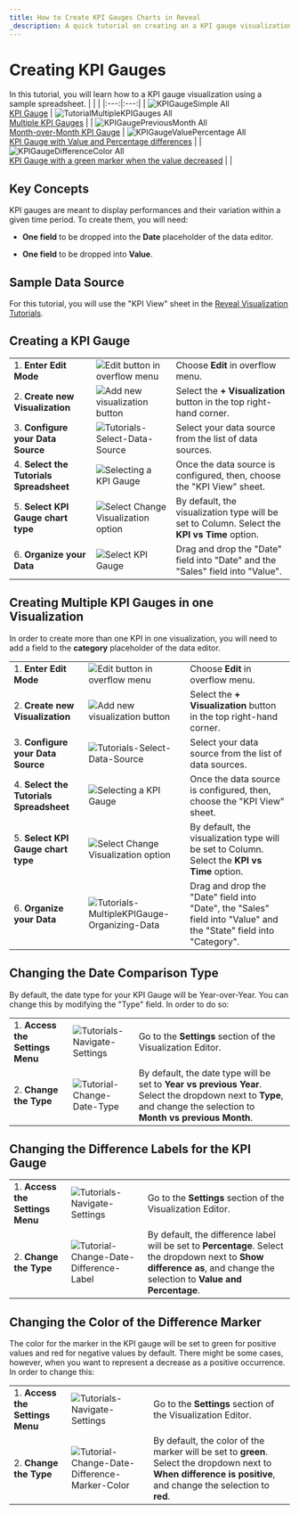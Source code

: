 ```yaml
---
title: How to Create KPI Gauges Charts in Reveal
_description: A quick tutorial on creating an a KPI gauge visualization using a sample spreadsheet.
---
```


# Creating KPI Gauges

In this tutorial, you will learn how to a KPI gauge visualization using
a sample spreadsheet.
| | |
|:---:|:---:|
| ![KPIGaugeSimple All](images/KPIGaugeSimple_All.png) <br/> [KPI Gauge](#creating-a-kpi-gauge) | ![TutorialMultipleKPIGauges All](images/TutorialMultipleKPIGauges_All.png) <br/> [Multiple KPI Gauges](#creating-multiple-kpi-gauges-in-one-visualization) |
| ![KPIGaugePreviousMonth All](images/KPIGaugePreviousMonth_All.png) <br/> [Month-over-Month KPI Gauge](#changing-the-date-comparison-type) | ![KPIGaugeValuePercentage All](images/KPIGaugeValuePercentage_All.png) <br/> [KPI Gauge with Value and Percentage differences](#changing-the-difference-labels-for-the-kpi-gauge) |
| ![KPIGaugeDifferenceColor All](images/KPIGaugeDifferenceColor_All.png) <br/> [KPI Gauge with a green marker when the value decreased](#changing-the-color-of-the-difference-marker) | |

## Key Concepts

KPI gauges are meant to display performances and their variation within
a given time period. To create them, you will need:

  - **One field** to be dropped into the **Date** placeholder of the
    data editor.

  - **One field** to be dropped into **Value**.

## Sample Data Source

For this tutorial, you will use the "KPI View" sheet in the <a href="/data/Reveal_Visualization_Tutorials.xlsx" download>Reveal Visualization Tutorials</a>.

<a name='creating-kpi-gauge'></a>
## Creating a KPI Gauge

|                                          |                                                                                              |                                                                                                                                                      |
| ---------------------------------------- | -------------------------------------------------------------------------------------------- | ---------------------------------------------------------------------------------------------------------------------------------------------------- |
| 1\. **Enter Edit Mode**               | ![Edit button in overflow menu](images/overflow-edit-option.png) | Choose **Edit** in overflow menu. |
| 2\. **Create new Visualization**      | ![Add new visualization button](images/add-visualization-button.png) | Select the **+ Visualization** button in the top right-hand corner. |
| 3\. **Configure your Data Source**       | ![Tutorials-Select-Data-Source](images/visualization-tutorials-sample.png) | Select your data source from the list of data sources.                                       |
| 4\. **Select the Tutorials Spreadsheet** |![Selecting a KPI Gauge](images/Tutorials-Select-KPI-Gauge-Spreadsheet.png) | Once the data source is configured, then, choose the "KPI View" sheet.                                 |
| 5\. **Select KPI Gauge chart type**      | ![Select Change Visualization option](images/gauge-kpi-chart-type.png) | By default, the visualization type will be set to Column. Select the **KPI vs Time** option.                                                                                |
| 6\. **Organize your Data**               | ![Select KPI Gauge](images/Tutorials-KPIGauge-Organizing-Data.png) | Drag and drop the "Date" field into "Date" and the "Sales" field into "Value".                                                                       |

<a name='adding-category-kpi'></a>
## Creating Multiple KPI Gauges in one Visualization

In order to create more than one KPI in one visualization, you will need
to add a field to the **category** placeholder of the data editor.

|                                          |                                                                                                      |                                                                                                                                                      |
| ---------------------------------------- | ---------------------------------------------------------------------------------------------------- | ---------------------------------------------------------------------------------------------------------------------------------------------------- |
| 1\. **Enter Edit Mode**               | ![Edit button in overflow menu](images/overflow-edit-option.png) | Choose **Edit** in overflow menu. |
| 2\. **Create new Visualization**      | ![Add new visualization button](images/add-visualization-button.png) | Select the **+ Visualization** button in the top right-hand corner. |
| 3\. **Configure your Data Source**       | ![Tutorials-Select-Data-Source](images/visualization-tutorials-sample.png) | Select your data source from the list of data sources.                                       |
| 4\. **Select the Tutorials Spreadsheet** |![Selecting a KPI Gauge](images/Tutorials-Select-KPI-Gauge-Spreadsheet.png) | Once the data source is configured, then, choose the "KPI View" sheet.                                 |
| 5\. **Select KPI Gauge chart type**      | ![Select Change Visualization option](images/gauge-kpi-chart-type.png) | By default, the visualization type will be set to Column. Select the **KPI vs Time** option.                                                                                |
| 6\. **Organize your Data**               | ![Tutorials-MultipleKPIGauge-Organizing-Data](images/Tutorials-MultipleKPIGauge-Organizing-Data.png) | Drag and drop the "Date" field into "Date", the "Sales" field into "Value" and the "State" field into "Category".                                    |

<a name='changing-date-comparison-type'></a>
## Changing the Date Comparison Type

By default, the date type for your KPI Gauge will be Year-over-Year. You
can change this by modifying the "Type" field. In order to do so:

|                                  |                                                                        |                                                                                                                                                |
| -------------------------------- | ---------------------------------------------------------------------- | ---------------------------------------------------------------------------------------------------------------------------------------------- |
| 1\. **Access the Settings Menu** | ![Tutorials-Navigate-Settings](images/Tutorials-Navigate-Settings.png) | Go to the **Settings** section of the Visualization Editor.                                                                                    |
| 2\. **Change the Type**          | ![Tutorial-Change-Date-Type](images/tutorial-Change-Date-Type.png)     | By default, the date type will be set to **Year vs previous Year**. Select the dropdown next to **Type**, and change the selection to **Month vs previous Month**. |

<a name='changing-difference-label-kpi'></a>
## Changing the Difference Labels for the KPI Gauge

|                                  |                                                                                            |                                                                                                                                                                         |
| -------------------------------- | ------------------------------------------------------------------------------------------ | ----------------------------------------------------------------------------------------------------------------------------------------------------------------------- |
| 1\. **Access the Settings Menu** | ![Tutorials-Navigate-Settings](images/Tutorials-Navigate-Settings.png)                     | Go to the **Settings** section of the Visualization Editor.                                                                                                             |
| 2\. **Change the Type**          | ![Tutorial-Change-Date-Difference-Label](images/tutorial-Change-Date-Difference-Label.png) | By default, the difference label will be set to **Percentage**. Select the dropdown next to **Show difference as**, and change the selection to **Value and Percentage**. |

<a name='changing-color-difference-marker'></a>
## Changing the Color of the Difference Marker

The color for the marker in the KPI gauge will be set to green for
positive values and red for negative values by default. There might be
some cases, however, when you want to represent a decrease as a positive
occurrence. In order to change this:

|                                  |                                                                                                          |                                                                                                                                                             |
| -------------------------------- | -------------------------------------------------------------------------------------------------------- | ----------------------------------------------------------------------------------------------------------------------------------------------------------- |
| 1\. **Access the Settings Menu** | ![Tutorials-Navigate-Settings](images/Tutorials-Navigate-Settings.png)                                   | Go to the **Settings** section of the Visualization Editor.                                                                                                 |
| 2\. **Change the Type**          | ![Tutorial-Change-Date-Difference-Marker-Color](images/tutorial-Change-Date-Difference-Marker-Color.png) | By default, the color of the marker will be set to **green**. Select the dropdown next to **When difference is positive**, and change the selection to **red**. |
